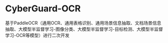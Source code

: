 # CyberGuard-OCR

基于PaddleOCR（通用OCR、通用表格识别、通用场景信息抽取、文档场景信息抽取、大模型半监督学习-图像分类、大模型半监督学习-目标检测、大模型半监督学习-OCR等模型）进行二次开发
